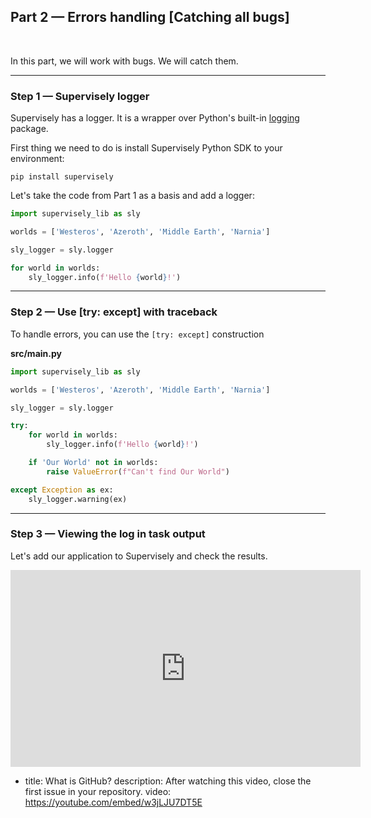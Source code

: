 
## **Part 2 — Errors handling [Catching all bugs]**
<br/>
</div>


In this part, we will work with bugs. We will catch them.

---
### Step 1 — Supervisely logger

Supervisely has a logger. It is a wrapper over Python's built-in [logging](https://docs.python.org/3/howto/logging.html) package.

First thing we need to do is install Supervisely Python SDK to your environment:
<br/>

`pip install supervisely`
<br/>

Let's take the code from Part 1 as a basis and add a logger:  



``` python
import supervisely_lib as sly

worlds = ['Westeros', 'Azeroth', 'Middle Earth', 'Narnia']

sly_logger = sly.logger

for world in worlds:
    sly_logger.info(f'Hello {world}!')
```

---
### Step 2 — Use [try: except] with traceback

To handle errors, you can use the `[try: except]` construction



**src/main.py**
``` python
import supervisely_lib as sly

worlds = ['Westeros', 'Azeroth', 'Middle Earth', 'Narnia']

sly_logger = sly.logger

try:
    for world in worlds:
        sly_logger.info(f'Hello {world}!')

    if 'Our World' not in worlds:
        raise ValueError(f"Can't find Our World")

except Exception as ex:
    sly_logger.warning(ex)
```


---
### Step 3 — Viewing the log in task output


Let's add our application to Supervisely and check the results.

<p align="left">
<iframe width="560" height="315" src="https://www.youtube.com/embed/P-YLiWrvCsU" title="YouTube video player" frameborder="0" allow="accelerometer; autoplay; clipboard-write; encrypted-media; gyroscope; picture-in-picture" allowfullscreen></iframe>
</p>

- title: What is GitHub?
  description: After watching this video, close the first issue in your repository.
  video: https://youtube.com/embed/w3jLJU7DT5E
